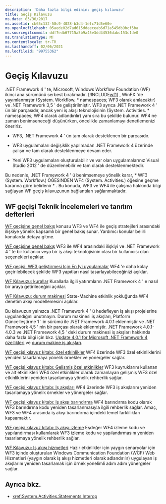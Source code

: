 ```yaml
---
description: 'Daha fazla bilgi edinin: geçiş kılavuzu'
title: Geçiş Kılavuzu
ms.date: 03/30/2017
ms.assetid: cb65c132-58c9-4028-b3d4-1efc71d5e60e
ms.openlocfilehash: 05aede02d7ad615ddeeceab6d71a545db9bcf5ba
ms.sourcegitcommit: ddf7edb67715a5b9a45e3dd44536dabc153c1de0
ms.translationtype: MT
ms.contentlocale: tr-TR
ms.lasthandoff: 02/06/2021
ms.locfileid: "99755362"
---
```

# <a name="migration-guidance"></a>Geçiş Kılavuzu

.NET Framework 4 ' te, Microsoft, Windows Workflow Foundation (WF) ikinci ana sürümünü serbest bırakmadır. [!INCLUDE[wf1](../../../includes/wf1-md.md)] , WinFX 'de yayımlanmıştır (System. Workflow. \* namespaces; WF3 olarak anılacaktır) ve .NET Framework 3,5 ' de geliştirilmiştir. WF3 ayrıca .NET Framework 4 ' ün bir parçasıdır, ancak yeni iş akışı teknolojisinin (System. Activities. \* namespaces; WF4 olarak adlandırılır) yanı sıra bu şekilde bulunur. WF4 ne zaman benimseneceği düşünürken, öncelikle zamanlamayı denetlemenizi öneririz.

- WF3, .NET Framework 4 ' ün tam olarak desteklenen bir parçasıdır.

- WF3 uygulamaları değişiklik yapılmadan .NET Framework 4 üzerinde çalışır ve tam olarak desteklenmeye devam eder.

- Yeni WF3 uygulamaları oluşturulabilir ve var olan uygulamalarınız Visual Studio 2012 ' de düzenlenebilir ve tam olarak desteklenmektedir.

 Bu nedenle, .NET Framework 4 ' ü benimsemeye yönelik karar, \* WF3 (System. Workflow.) ÖĞESINDEN WF4 (System. Activities.) öğesine geçme kararına göre belirlenir \* . Bu konuda, WF3 ve WF4 ile çalışma hakkında bilgi sağlayan WF geçiş kılavuzunun bağlantıları sağlanmaktadır.

## <a name="wf-migration-white-papers-and-cookbooks"></a>WF geçişi Teknik İncelemeleri ve tanıtım defterleri

 [WF geçişine genel bakış](/previous-versions/appfabric/ff383417(v=azure.10)) konusu WF3 ve WF4 ile geçiş stratejileri arasındaki ilişkiye yönelik kapsamlı bir genel bakış sunar. Yardımcı konular belirli konularda detaya gitme.

 [WF geçişine genel bakış](/previous-versions/appfabric/ff383417(v=azure.10)) WF3 ile WF4 arasındaki ilişkiyi ve .NET Framework 4 ' te bir kullanıcı veya bir iş akışı teknolojisinin olası bir kullanıcısı olan seçenekleri açıklar.

 [WF geçişi: WF3 geliştirmesi Için En Iyi uygulamalar](/previous-versions/appfabric/ff383417(v=azure.10)) WF4 'e daha kolay geçirilebilecek şekilde WF3 yapıtları nasıl tasarlayabileceğinizi açıklar.

 [WF Kılavuzu: kurallar](/previous-versions/appfabric/ff383417(v=azure.10)) Kurallarla ilgili yatırımların .NET Framework 4 ' e nasıl bir araya getirileceğini açıklar.

 [WF Kılavuzu: durum makinesi](/previous-versions/appfabric/ff383417(v=azure.10)) State-Machine etkinlik yokluğunda WF4 denetim akışı modellemesini açıklar.

 Bu kılavuzun yalnızca .NET Framework 4 ' ü hedefleyen iş akışı projelerine uygulandığını unutmayın. Durum makinesi iş akışları, Platform Güncelleştirme 1 ' in sürümü ile .NET Framework 4.0.1 eklenmiştir ve .NET Framework 4,5 ' nin bir parçası olarak eklenmiştir. .NET Framework 4.0.1-4.0.3 ve .NET Framework 4,5 ' deki durum makinesi iş akışları hakkında daha fazla bilgi için bkz. [Update 4.0.1 for Microsoft .NET Framework 4 özellikleri](/previous-versions/dotnet/netframework-4.0/hh290669(v=vs.100)) ve [durum makine iş akışları](state-machine-workflows.md).

 [WF geçişi kılavuz kitabı: özel etkinlikler](/previous-versions/appfabric/ff383417(v=azure.10)) WF4 üzerinde WF3 özel etkinliklerini yeniden tasarlamaya yönelik örnekler ve yönergeler sağlar.

 [WF geçişi kılavuz kitabı: Gelişmiş özel etkinlikler](/previous-versions/appfabric/ff383417(v=azure.10)) WF3 kuyruklarını kullanan ve alt etkinlikleri WF4 özel etkinlikler olarak zamanlayan gelişmiş WF3 özel etkinliklerini yeniden tasarlamaya yönelik rehberlik sağlar.

 [WF geçişi kılavuz kitabı: Iş akışları](/previous-versions/appfabric/ff383417(v=azure.10)) WF4 üzerinde WF3 iş akışlarını yeniden tasarlamaya yönelik örnekler ve yönergeler sağlar.

 [WF geçişi kılavuz kitabı: Iş akışı barındırma](/previous-versions/appfabric/ff383417(v=azure.10)) WF4 barındırma kodu olarak WF3 barındırma kodu yeniden tasarlanmasıyla ilgili rehberlik sağlar. Amaç, WF3 ve WF4 arasında iş akışı barındırma içindeki temel farklılıkları kapsamaktır.

 [WF geçişi kılavuz kitabı: Iş akışı izleme](/previous-versions/appfabric/ff383417(v=azure.10)) Eşdeğer WF4 izleme kodu ve yapılandırması kullanılarak WF3 izleme kodu ve yapılandırmasını yeniden tasarlamaya yönelik rehberlik sağlar.

 [WF Kılavuzu: Iş akışı hizmetleri](/previous-versions/appfabric/ff383417(v=azure.10)) Hazır etkinlikler için yaygın senaryolar için WF3 içinde oluşturulan Windows Communication Foundation (WCF) Web Hizmetleri (yaygın olarak iş akışı hizmetleri olarak adlandırılır) uygulayan iş akışlarını yeniden tasarlamak için örnek yönelimli adım adım yönergeler sağlar.

## <a name="see-also"></a>Ayrıca bkz.

- <xref:System.Activities.Statements.Interop>
